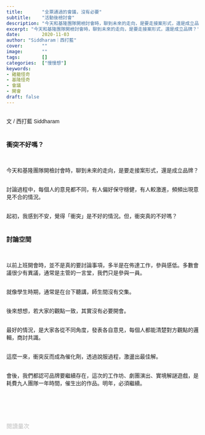 ```yaml
---
title:       "全票通過的會議，沒有必要"
subtitle:    "活動後檢討會"
description: "今天和基隆團隊開檢討會時，聊到未來的走向，是要走接案形式，還是成立品牌？"
excerpt: "今天和基隆團隊開檢討會時，聊到未來的走向，是要走接案形式，還是成立品牌？"
date:        2020-11-03
author: "Siddharam｜西打藍"
cover:       ""
image:       ""
tags:        []
categories:  ["慢慢想"]
keywords:
- 雞籠怪奇
- 基隆怪奇
- 會議
- 開會
draft: false
---
```


<article style="font-family: 'Noto Sans TC', '微軟正黑體', sans-serif; font-weight: 300;">

<br>文 / 西打藍 Siddharam<br><br>

<h3 class="article-h1-color">衝突不好嗎？</h3><br>

今天和基隆團隊開檢討會時，聊到未來的走向，是要走接案形式，還是成立品牌？<br><br>

討論過程中，每個人的意見都不同，有人偏好保守穩健，有人較激進，頻頻出現意見不合的情況。<br><br>

起初，我感到不安，覺得「衝突」是不好的情況。但，衝突真的不好嗎？<br><br>


<h3 class="article-h1-color">討論空間</h3><br>

以前上班開會時，並不是真的要討論事項，多半是在佈達工作，參與感低。多數會議很少有異議，通常是主管的一言堂，我們只是參與一員。<br><br>

就像學生時期，通常是在台下聽講，師生間沒有交集。<br><br>

後來想想，若大家的觀點一致，其實沒有必要開會。<br><br>

最好的情況，是大家各從不同角度，發表各自意見，每個人都能清楚對方觀點的邏輯，商討共識。<br><br>

這麼一來，衝突反而成為催化劑，透過說服過程，激盪出最佳解。<br><br>

會後，我們都認可品牌要繼續存在，這次的工作坊、劇團演出、實境解謎遊戲，是耗費九人團隊一年時間，催生出的作品。明年，必須繼續。<br><br>


<br><br><br>

</article>

<div style="color: #bfbfbf; font-size: 15px;" id="busuanzi_container_page_pv">
  閱讀量<span id="busuanzi_value_page_pv"></span>次
</div>

<script src="../../js/post.js"></script>




